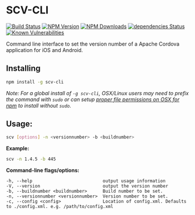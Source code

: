 # SCV-CLI
[![Build Status](https://api.travis-ci.org/Filiosoft/scv-cli.svg?branch=master)](http://travis-ci.org/Filiosoft/scv-cli)
[![NPM Version](https://img.shields.io/npm/v/scv-cli.svg?style=flat)](https://www.npmjs.org/package/scv-cli)
[![NPM Downloads](https://img.shields.io/npm/dm/scv-cli.svg?style=flat)](https://www.npmjs.org/package/scv-cli)
[![dependencies Status](https://david-dm.org/filiosoft/scv-cli/status.svg)](https://david-dm.org/filiosoft/scv-cli)
[![Known Vulnerabilities](https://snyk.io/test/github/filiosoft/scv-cli/badge.svg)](https://snyk.io/test/github/filiosoft/scv-cli)

Command line interface to set the version number of a Apache Cordova application for iOS and Android.

## Installing

```bash
npm install -g scv-cli
```

*Note: For a global install of `-g scv-cli`, OSX/Linux users may need to prefix the command with `sudo` or can setup [proper file permissions on OSX for npm](http://www.johnpapa.net/how-to-use-npm-global-without-sudo-on-osx/) to install without `sudo`.*


## Usage: 
```bash
scv [options] -n <versionnumber> -b <buildnumber>
```
__Example:__

```bash
scv -n 1.4.5 -b 445
```
__Command-line flags/options:__
```
-h, --help                           output usage information
-V, --version                        output the version number
-b, --buildnumber <buildnumber>      Build number to be set.
-n, --versionnumber <versionnumber>  Version number to be set.
-c, --config <config>                Location of config.xml. Defaults to ./config.xml. e.g. /path/to/config.xml
```
